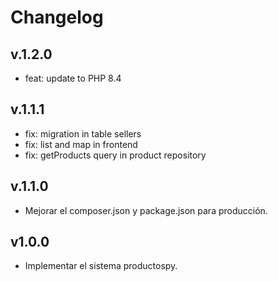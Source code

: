 # Changelog

## v.1.2.0

- feat: update to PHP 8.4

## v.1.1.1

- fix: migration in table sellers
- fix: list and map in frontend
- fix: getProducts query in product repository

## v.1.1.0

- Mejorar el composer.json y package.json para producción.

## v1.0.0

- Implementar el sistema productospy.